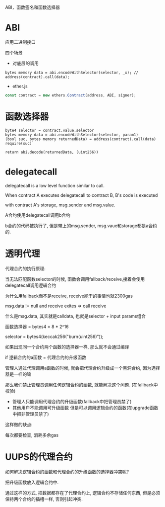 ABI，函数签名和函数选择器

# ABI
应用二进制接口

四个场景

* 对底层的调用
```solidity
bytes memory data = abi.encodeWithSelector(selector, _x); // 
address(contract).call(data);
```

* ether.js
```js
const contract = new ethers.Contract(address, ABI, signer);
```

# 函数选择器

```
byte4 selector = contract.value.selector
bytes memory data = abi.encodeWithSelector(selector, param1)
(bool suc, bytes memory returnedData) = address(contract).call(data)
require(suc)

return abi.decode(returnedData, (uint256))
```
# delegatecall

delegatecall is a low level function similar to call.

When contract A executes delegatecall to contract B, B's code is executed

with contract A's storage, msg.sender and msg.value.

A合约使用delegatecall调用b合约

b合约的代码被执行了, 但是带上的msg.sender, msg.vaue和storage都是a合约的.

# 透明代理

代理合约的执行原理: 

当无法匹配函数selector的时候, 函数会调用fallback/receive,接着会使用delegatecall调用逻辑合约

为什么用fallback而不是receive, receive能干的事情也就2300gas

msg.data != null and receive exites => call receive

什么是msg.data, 其实就是calldata, 也就是selector + input params组合

函数选择器 = bytes4 = 8 * 2^16

selector = bytes4(keccak256("burn(uint256)"));

如果出现同一个合约两个函数的选择器一样, 那么就不会通过编译

if 逻辑合约的a函数 = 代理合约的升级函数

管理人通过代理调用a函数的时候, 就会把代理合约升级成一个黑洞合约, 因为选择器是一样的嘛

那么我们禁止管理员调用任何逻辑合约的函数, 就能解决这个问题. (在fallback中校验)

* 管理人只能调用代理合约的升级函数(fallback中把管理员禁了)
* 其他用户不能调用可升级函数 但是可以调用逻辑合约的函数(在upgrade函数中把非管理员禁了)

这样做的缺点: 

每次都要检查, 消耗多余gas


# UUPS的代理合约

如何解决逻辑合约的函数和代理合约的升级函数的选择器冲突呢?

把升级函数放入逻辑合约中.

通过这样的方式, 把数据都存在了代理合约上, 逻辑合约不存储任何东西, 但是必须保持两个合约的插槽一样, 否则引起冲突.




